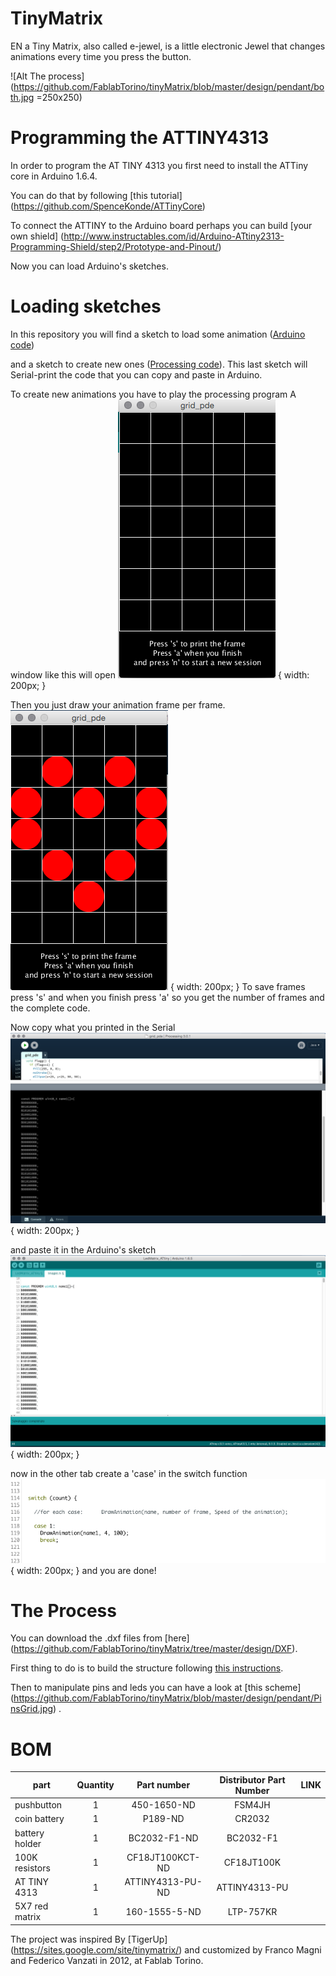 # TinyMatrix
EN a Tiny Matrix, also called e-jewel, is a little electronic Jewel that changes animations every time you press the button.

![Alt The process](https://github.com/FablabTorino/tinyMatrix/blob/master/design/pendant/both.jpg =250x250)

# Programming the ATTINY4313

In order to program the AT TINY 4313 you first need to install the ATTiny core in Arduino 1.6.4.

You can do that by following [this tutorial] (https://github.com/SpenceKonde/ATTinyCore)

To connect the ATTINY to the Arduino board perhaps you can build [your own shield] (http://www.instructables.com/id/Arduino-ATtiny2313-Programming-Shield/step2/Prototype-and-Pinout/)

Now you can load Arduino's sketches. 

# Loading sketches

In this repository you will find a sketch to load some animation ([Arduino code](https://github.com/FablabTorino/tinyMatrix/tree/master/code/arduino%20programming/LedMatrix_ATtiny%20))

and a sketch to create new ones ([Processing code](https://github.com/FablabTorino/tinyMatrix/tree/master/code/Processing%20sketch)). This last sketch will Serial-print the code that you can copy and paste in Arduino.

To create new animations you have to play the processing program
A window like this will open ![Alt The process](https://github.com/FablabTorino/tinyMatrix/blob/master/design/pendant/4.png ) { width: 200px; }

Then you just draw your animation frame per frame. 
![Alt The process](https://github.com/FablabTorino/tinyMatrix/blob/master/design/pendant/3.png ) { width: 200px; }
To save frames press 's' and when you finish press 'a' so you get the number of frames and the complete code.

Now copy what you printed in the Serial
![Alt The process](https://github.com/FablabTorino/tinyMatrix/blob/master/design/pendant/5.png ) { width: 200px; }

and paste it in the Arduino's sketch
![Alt The process](https://github.com/FablabTorino/tinyMatrix/blob/master/design/pendant/1.png ) { width: 200px; }

now in the other tab create a 'case' in the switch function
![Alt The process](https://github.com/FablabTorino/tinyMatrix/blob/master/design/pendant/6.png ) { width: 200px; }
and you are done!


# The Process






You can download the .dxf files from [here] (https://github.com/FablabTorino/tinyMatrix/tree/master/design/DXF).
 


First thing to do is to build the structure following [this instructions](https://github.com/FablabTorino/tinyMatrix/blob/master/design/pendant/tinyPage_2.jpg).

Then to manipulate pins and leds you can have a look at [this scheme]
(https://github.com/FablabTorino/tinyMatrix/blob/master/design/pendant/PinsGrid.jpg) .










# BOM

| part		        | Quantity | Part number | Distributor Part Number |  LINK|
| -------------     |:--------:| :--------:| :--------:| :--------:|
| pushbutton        | 1 | 450-1650-ND | FSM4JH | 
| coin battery      | 1 | P189-ND | CR2032 |
| battery  holder   | 1 | BC2032-F1-ND	| BC2032-F1 |
| 100K resistors    | 1 | CF18JT100KCT-ND | CF18JT100K |
| AT TINY 4313      | 1 | ATTINY4313-PU-ND | ATTINY4313-PU |
| 5X7 red matrix    | 1 | 160-1555-5-ND	| LTP-757KR |


The project was inspired By [TigerUp] (https://sites.google.com/site/tinymatrix/) and customized by Franco Magni and Federico Vanzati in 2012, at Fablab Torino. 
